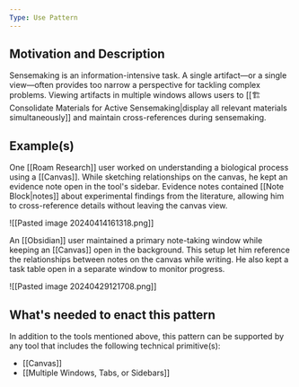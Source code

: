```yaml
---
Type: Use Pattern
---
```

## Motivation and Description

Sensemaking is an information-intensive task. A single artifact—or a single view—often provides too narrow a perspective for tackling complex problems. Viewing artifacts in multiple windows allows users to [[🏗️ Consolidate Materials for Active Sensemaking|display all relevant materials simultaneously]] and maintain cross-references during sensemaking.
## Example(s)

One [[Roam Research]] user worked on understanding a biological process using a [[Canvas]]. While sketching relationships on the canvas, he kept an evidence note open in the tool's sidebar. Evidence notes contained [[Note Block|notes]] about experimental findings from the literature, allowing him to cross-reference details without leaving the canvas view.

![[Pasted image 20240414161318.png]]

An [[Obsidian]] user maintained a primary note-taking window while keeping an [[Canvas]] open in the background. This setup let him reference the relationships between notes on the canvas while writing. He also kept a task table open in a separate window to monitor progress.

![[Pasted image 20240429121708.png]]
## What's needed to enact this pattern

In addition to the tools mentioned above, this pattern can be supported by any tool that includes the following technical primitive(s):

- [[Canvas]]
- [[Multiple Windows, Tabs, or Sidebars]]